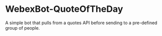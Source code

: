 # WebexBot-QuoteOfTheDay
A simple bot that pulls from a quotes API before sending to a pre-defined group of people.
